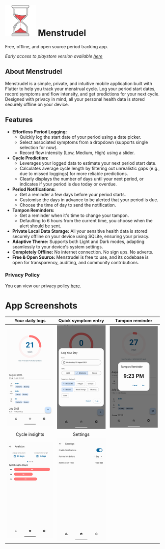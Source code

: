 # <img src="icon/Menstrudle_cropped.png" alt="Menstrudel App Icon" width="100"> Menstrudel 

Free, offline, and open source period tracking app.

*Early access to playstore version available [here](https://play.google.com/store/apps/details?id=com.whitticase.menstrudel)*

## About Menstrudel

Menstrudel is a simple, private, and intuitive mobile application built with Flutter to help you track your menstrual cycle. Log your period start dates, record symptoms and flow intensity, and get predictions for your next cycle. Designed with privacy in mind, all your personal health data is stored securely offline on your device.

## Features

* **Effortless Period Logging:**
    * Quickly log the start date of your period using a date picker.
    * Select associated symptoms from a dropdown (supports single selection for now).
    * Record flow intensity (Low, Medium, High) using a slider.
* **Cycle Prediction:**
    * Leverages your logged data to estimate your next period start date.
    * Calculates average cycle length by filtering out unrealistic gaps (e.g., due to missed loggings) for more reliable predictions.
    * Clearly displays the number of days until your next period, or indicates if your period is due today or overdue.
* **Period Notifications:**
    * Get a reminder a few days before your period starts.
    * Customise the days in advance to be alerted that your period is due.
    * Choose the time of day to send the notification.
* **Tampon Reminders:**
    * Get a reminder when it's time to change your tampon.
    * Defaulting to 6 hours from the current time, you choose when the alert should be sent.
* **Private Local Data Storage:** All your sensitive health data is stored securely offline on your device using SQLite, ensuring your privacy.
* **Adaptive Theme:** Supports both Light and Dark modes, adapting seamlessly to your device's system settings.
* **Completely Offline:** No internet connection. No sign ups. No adverts.
* **Free & Open Source:** Menstrudel is free to use, and its codebase is open for transparency, auditing, and community contributions.

### Privacy Policy

You can view our privacy policy [here](/docs/PRIVACY.md).

# App Screenshots

| Your daily logs |  Quick symptom entry | Tampon reminder |
| :---: | :---: | :---: |
| ![Log View](screenshots/v2.0.0/android/home.png) | ![Symptom Entry Dialog](screenshots/v2.0.0/android/log.png) | ![Symptom Entry Dialog](screenshots/v2.0.0/android/reminder.png) |
| Cycle insights | Settings |  |
![Analytics View](screenshots/v2.0.0/android/analytics.png) | ![Symptom Entry Dialog](screenshots/v2.0.0/android/settings.png) |  |
